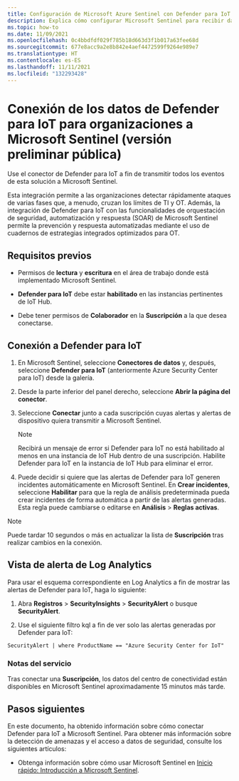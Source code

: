 ```yaml
---
title: Configuración de Microsoft Azure Sentinel con Defender para IoT para organizaciones
description: Explica cómo configurar Microsoft Sentinel para recibir datos de la solución de Defender para IoT.
ms.topic: how-to
ms.date: 11/09/2021
ms.openlocfilehash: 0c4bbdfdf029f785b18d663d3f1b017a63fee68d
ms.sourcegitcommit: 677e8acc9a2e8b842e4aef4472599f9264e989e7
ms.translationtype: HT
ms.contentlocale: es-ES
ms.lasthandoff: 11/11/2021
ms.locfileid: "132293428"
---
```

# <a name="connect-your-data-from-defender-for-iot-for-organizations-to-microsoft-sentinel-public-preview"></a>Conexión de los datos de Defender para IoT para organizaciones a Microsoft Sentinel (versión preliminar pública)

Use el conector de Defender para IoT a fin de transmitir todos los eventos de esta solución a Microsoft Sentinel.

Esta integración permite a las organizaciones detectar rápidamente ataques de varias fases que, a menudo, cruzan los límites de TI y OT. Además, la integración de Defender para IoT con las funcionalidades de orquestación de seguridad, automatización y respuesta (SOAR) de Microsoft Sentinel permite la prevención y respuesta automatizadas mediante el uso de cuadernos de estrategias integrados optimizados para OT.

## <a name="prerequisites"></a>Requisitos previos

- Permisos de **lectura** y **escritura** en el área de trabajo donde está implementado Microsoft Sentinel.

- **Defender para IoT** debe estar **habilitado** en las instancias pertinentes de IoT Hub.

- Debe tener permisos de **Colaborador** en la **Suscripción** a la que desea conectarse.

## <a name="connect-to-defender-for-iot"></a>Conexión a Defender para IoT

1. En Microsoft Sentinel, seleccione **Conectores de datos** y, después, seleccione **Defender para IoT** (anteriormente Azure Security Center para IoT) desde la galería.

1. Desde la parte inferior del panel derecho, seleccione **Abrir la página del conector**.

1. Seleccione **Conectar** junto a cada suscripción cuyas alertas y alertas de dispositivo quiera transmitir a Microsoft Sentinel.

    > [!NOTE]
    > Recibirá un mensaje de error si Defender para IoT no está habilitado al menos en una instancia de IoT Hub dentro de una suscripción. Habilite Defender para IoT en la instancia de IoT Hub para eliminar el error.

1. Puede decidir si quiere que las alertas de Defender para IoT generen incidentes automáticamente en Microsoft Sentinel. En **Crear incidentes**, seleccione **Habilitar** para que la regla de análisis predeterminada pueda crear incidentes de forma automática a partir de las alertas generadas. Esta regla puede cambiarse o editarse en **Análisis** > **Reglas activas**.

> [!NOTE]
> Puede tardar 10 segundos o más en actualizar la lista de **Suscripción** tras realizar cambios en la conexión.

## <a name="log-analytics-alert-view"></a>Vista de alerta de Log Analytics

Para usar el esquema correspondiente en Log Analytics a fin de mostrar las alertas de Defender para IoT, haga lo siguiente:

1. Abra **Registros** > **SecurityInsights** > **SecurityAlert** o busque **SecurityAlert**.

1. Use el siguiente filtro kql a fin de ver solo las alertas generadas por Defender para IoT:

```kusto
SecurityAlert | where ProductName == "Azure Security Center for IoT"
```

### <a name="service-notes"></a>Notas del servicio

Tras conectar una **Suscripción**, los datos del centro de conectividad están disponibles en Microsoft Sentinel aproximadamente 15 minutos más tarde.

## <a name="next-steps"></a>Pasos siguientes

En este documento, ha obtenido información sobre cómo conectar Defender para IoT a Microsoft Sentinel. Para obtener más información sobre la detección de amenazas y el acceso a datos de seguridad, consulte los siguientes artículos:

- Obtenga información sobre cómo usar Microsoft Sentinel en [Inicio rápido: Introducción a Microsoft Sentinel](../../sentinel/get-visibility.md).
